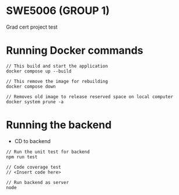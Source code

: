# SWE5006 (GROUP 1)
Grad cert project test

# Running Docker commands
```
// This build and start the application
docker compose up --build

// This remove the image for rebuilding
docker compose down

// Removes old image to release reserved space on local computer
docker system prune -a
```

# Running the backend
- CD to backend
```
// Run the unit test for backend
npm run test

// Code coverage test
// <Insert code here>

// Run backend as server
node 
```